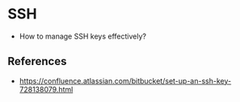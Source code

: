 # SSH

* How to manage SSH keys effectively?

## References

* https://confluence.atlassian.com/bitbucket/set-up-an-ssh-key-728138079.html